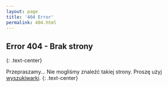 ```yaml
---
layout: page
title: '404 Error'
permalink: 404.html
---
```


## Error 404 - Brak strony
{: .text-center}

Przepraszamy... Nie mogliśmy znaleźć takiej strony. Proszę użyj <a href="{{site.baseurl}}/szukaj">wyszukiwarki</a>.
{: .text-center}
